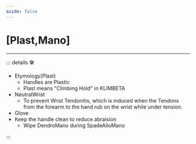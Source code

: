 ```yaml
---
aside: false
---
```

# <py>[Plast,Mano]</py>

---

<!-- =================================================== -->
<!-- =================================================== -->
<!-- =================================================== -->
<!-- =================================================== -->
<!-- =================================================== -->
::: details 🛠

- Etymology(Plast)
    - Handles are Plastic
    - Plast means "Climbing Hold" in KLIMBETA
- NeutralWrist
    - To prevent Wrist Tendonitis, which is induced when the Tendons from the forearm to the hand rub on the wrist while under tension.
- Glove
- Keep the handle clean to reduce abraision
    - Wipe DendroMano during SpadeAlloMano

:::
